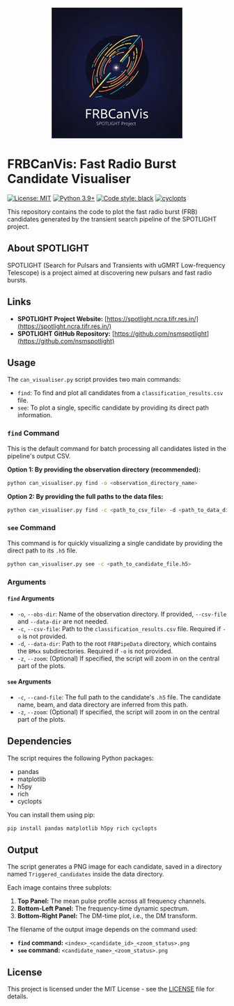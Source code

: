 <p align="center">
  <img src="FRBCanVis_Logo.png" alt="FRBCanVis Logo" width="300"/>
</p>

# FRBCanVis: Fast Radio Burst Candidate Visualiser

[![License: MIT](https://img.shields.io/badge/License-MIT-yellow.svg)](https://opensource.org/licenses/MIT)
[![Python 3.9+](https://img.shields.io/badge/python-3.9+-blue.svg)](https://www.python.org/downloads/release/python-390/)
[![Code style: black](https://img.shields.io/badge/code%20style-black-000000.svg)](https://github.com/psf/black)
[![cyclopts](https://img.shields.io/badge/built%20with-cyclopts-blue.svg)](https://github.com/BrianPugh/cyclopts)

This repository contains the code to plot the fast radio burst (FRB) candidates generated by the transient search pipeline of the SPOTLIGHT project.

## About SPOTLIGHT

SPOTLIGHT (Search for Pulsars and Transients with uGMRT Low-frequency Telescope) is a project aimed at discovering new pulsars and fast radio bursts.

## Links

- **SPOTLIGHT Project Website:** [https://spotlight.ncra.tifr.res.in/](https://spotlight.ncra.tifr.res.in/)
- **SPOTLIGHT GitHub Repository:** [https://github.com/nsmspotlight](https://github.com/nsmspotlight)

## Usage

The `can_visualiser.py` script provides two main commands:

- `find`: To find and plot all candidates from a `classification_results.csv` file.
- `see`: To plot a single, specific candidate by providing its direct path information.

### `find` Command

This is the default command for batch processing all candidates listed in the pipeline's output CSV.

**Option 1: By providing the observation directory (recommended):**

```bash
python can_visualiser.py find -o <observation_directory_name>
```

**Option 2: By providing the full paths to the data files:**

```bash
python can_visualiser.py find -c <path_to_csv_file> -d <path_to_data_dir>
```

### `see` Command

This command is for quickly visualizing a single candidate by providing the direct path to its `.h5` file.

```bash
python can_visualiser.py see -c <path_to_candidate_file.h5>
```

### Arguments

#### `find` Arguments

- `-o`, `--obs-dir`: Name of the observation directory. If provided, `--csv-file` and `--data-dir` are not needed.
- `-c`, `--csv-file`: Path to the `classification_results.csv` file. Required if `-o` is not provided.
- `-d`, `--data-dir`: Path to the root `FRBPipeData` directory, which contains the `BMxx` subdirectories. Required if `-o` is not provided.
- `-z`, `--zoom`: (Optional) If specified, the script will zoom in on the central part of the plots.

#### `see` Arguments

- `-c`, `--cand-file`: The full path to the candidate's `.h5` file. The candidate name, beam, and data directory are inferred from this path.
- `-z`, `--zoom`: (Optional) If specified, the script will zoom in on the central part of the plots.

## Dependencies

The script requires the following Python packages:

- pandas
- matplotlib
- h5py
- rich
- cyclopts

You can install them using pip:

```bash
pip install pandas matplotlib h5py rich cyclopts
```

## Output

The script generates a PNG image for each candidate, saved in a directory named `Triggered_candidates` inside the data directory.

Each image contains three subplots:

1. **Top Panel:** The mean pulse profile across all frequency channels.
2. **Bottom-Left Panel:** The frequency-time dynamic spectrum.
3. **Bottom-Right Panel:** The DM-time plot, i.e., the DM transform.

The filename of the output image depends on the command used:

- **`find` command:** `<index>_<candidate_id>_<zoom_status>.png`
- **`see` command:** `<candidate_name>_<zoom_status>.png`

## License

This project is licensed under the MIT License - see the [LICENSE](LICENSE) file for details.
